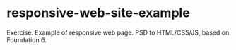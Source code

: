 # responsive-web-site-example
Exercise. Example of responsive web page. PSD to HTML/CSS/JS, based on Foundation 6.
